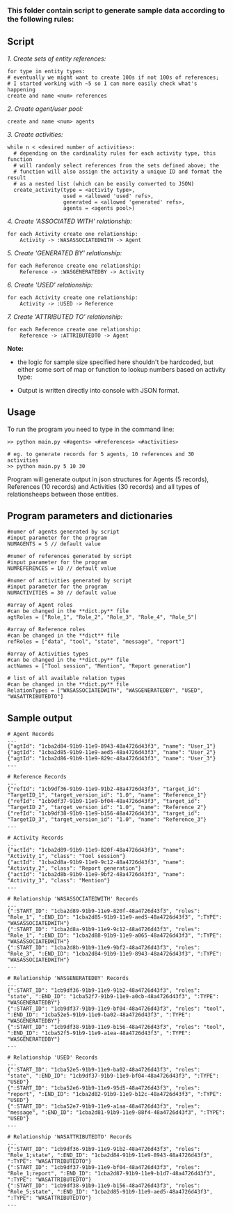 ### This folder contain script to generate sample data according to the following rules:

## Script
_1. Create sets of entity references:_
```    
for type in entity types:
# eventually we might want to create 100s if not 100s of references;
# I started working with ~5 so I can more easily check what's happening
create and name <num> references
```
_2. Create agent/user pool:_
```
create and name <num> agents
```
_3. Create activities:_
```
while n < <desired number of activities>:
  # depending on the cardinality rules for each activity type, this function
  # will randomly select references from the sets defined above; the 
  # function will also assign the activity a unique ID and format the result
  # as a nested list (which can be easily converted to JSON)
  create_activity(type = <activity type>, 
                  used = <allowed 'used' refs>, 
                  generated = <allowed 'generated' refs>, 
                  agents = <agents pool>)
```       
_4. Create 'ASSOCIATED WITH' relationship:_
```
for each Activity create one relationship:
    Activity -> :WASASSOCIATEDWITH -> Agent
```       
_5. Create 'GENERATED BY' relationship:_
```
for each Reference create one relationship:
    Reference -> :WASGENERATEDBY -> Activity
```       
_6. Create 'USED' relationship:_
```
for each Activity create one relationship:
    Activity -> :USED -> Reference
```       
_7. Create 'ATTRIBUTED TO' relationship:_
```
for each Reference create one relationship:
    Reference -> :ATTRIBUTEDTO -> Agent
```       

           
**Note:** 
- the logic for sample size specified here shouldn't be hardcoded, but either some sort of map or function to lookup numbers based on activity type:

- Output is written directly into console with JSON format.

## Usage
To run the program you need to type in the command line: 
```
>> python main.py <#agents> <#references> <#activities>

# eg. to generate records for 5 agents, 10 references and 30 activities
>> python main.py 5 10 30
```
Program will generate output in json structures for Agents (5 records), References (10 records) and Activities (30 records) and all types of relationsheeps between those entities.

## Program parameters and dictionaries
```
#numer of agents generated by script
#input parameter for the program
NUMAGENTS = 5 // default value

#numer of references generated by script
#input parameter for the program
NUMREFERENCES = 10 // default value

#numer of activities generated by script
#input parameter for the program
NUMACTIVITIES = 30 // default value

#array of Agent roles
#can be changed in the **dict.py** file
agtRoles = ["Role_1", "Role_2", "Role_3", "Role_4", "Role_5"]

#array of Reference roles
#can be changed in the **dict** file
refRoles = ["data", "tool", "state", "message", "report"]

#array of Activities types
#can be changed in the **dict.py** file
actNames = ["Tool session", "Mention", "Report generation"] 

# list of all available relation types
#can be changed in the **dict.py** file
RelationTypes = ["WASASSOCIATEDWITH", "WASGENERATEDBY", "USED", "WASATTRIBUTEDTO"]
``` 

## Sample output
```
# Agent Records
...
{"agtId": "1cba2d84-91b9-11e9-8943-48a4726d43f3", "name": "User_1"}
{"agtId": "1cba2d85-91b9-11e9-aed5-48a4726d43f3", "name": "User_2"}
{"agtId": "1cba2d86-91b9-11e9-829c-48a4726d43f3", "name": "User_3"}
...
```

```
# Reference Records
...
{"refId": "1cb9df36-91b9-11e9-91b2-48a4726d43f3", "target_id": "TargetID_1", "target_version_id": "1.0", "name": "Reference_1"}
{"refId": "1cb9df37-91b9-11e9-bf04-48a4726d43f3", "target_id": "TargetID_2", "target_version_id": "1.0", "name": "Reference_2"}
{"refId": "1cb9df38-91b9-11e9-b156-48a4726d43f3", "target_id": "TargetID_3", "target_version_id": "1.0", "name": "Reference_3"}
...
```

```
# Activity Records
...
{"actId": "1cba2d89-91b9-11e9-820f-48a4726d43f3", "name": "Activity_1", "class": "Tool session"}
{"actId": "1cba2d8a-91b9-11e9-9c12-48a4726d43f3", "name": "Activity_2", "class": "Report generation"}
{"actId": "1cba2d8b-91b9-11e9-9bf2-48a4726d43f3", "name": "Activity_3", "class": "Mention"}
...
```

```
# Relationship 'WASASSOCIATEDWITH' Records
...
{":START_ID": "1cba2d89-91b9-11e9-820f-48a4726d43f3", "roles": "Role_1", ":END_ID": "1cba2d85-91b9-11e9-aed5-48a4726d43f3", ":TYPE": "WASASSOCIATEDWITH"}
{":START_ID": "1cba2d8a-91b9-11e9-9c12-48a4726d43f3", "roles": "Role_1", ":END_ID": "1cba2d88-91b9-11e9-a065-48a4726d43f3", ":TYPE": "WASASSOCIATEDWITH"}
{":START_ID": "1cba2d8b-91b9-11e9-9bf2-48a4726d43f3", "roles": "Role_3", ":END_ID": "1cba2d84-91b9-11e9-8943-48a4726d43f3", ":TYPE": "WASASSOCIATEDWITH"}
...
```

```
# Relationship 'WASGENERATEDBY' Records
...
{":START_ID": "1cb9df36-91b9-11e9-91b2-48a4726d43f3", "roles": "state", ":END_ID": "1cba52f7-91b9-11e9-a0cb-48a4726d43f3", ":TYPE": "WASGENERATEDBY"}
{":START_ID": "1cb9df37-91b9-11e9-bf04-48a4726d43f3", "roles": "tool", ":END_ID": "1cba52e5-91b9-11e9-ba02-48a4726d43f3", ":TYPE": "WASGENERATEDBY"}
{":START_ID": "1cb9df38-91b9-11e9-b156-48a4726d43f3", "roles": "tool", ":END_ID": "1cba52f5-91b9-11e9-a1ea-48a4726d43f3", ":TYPE": "WASGENERATEDBY"}
...
```

```
# Relationship 'USED' Records
...
{":START_ID": "1cba52e5-91b9-11e9-ba02-48a4726d43f3", "roles": "state", ":END_ID": "1cb9df37-91b9-11e9-bf04-48a4726d43f3", ":TYPE": "USED"}
{":START_ID": "1cba52e6-91b9-11e9-95d5-48a4726d43f3", "roles": "report", ":END_ID": "1cba2d82-91b9-11e9-b12c-48a4726d43f3", ":TYPE": "USED"}
{":START_ID": "1cba52e7-91b9-11e9-a1aa-48a4726d43f3", "roles": "message", ":END_ID": "1cba2d81-91b9-11e9-88f4-48a4726d43f3", ":TYPE": "USED"}
...
```

```
# Relationship 'WASATTRIBUTEDTO' Records
...
{":START_ID": "1cb9df36-91b9-11e9-91b2-48a4726d43f3", "roles": "Role_1;state", ":END_ID": "1cba2d84-91b9-11e9-8943-48a4726d43f3", ":TYPE": "WASATTRIBUTEDTO"}
{":START_ID": "1cb9df37-91b9-11e9-bf04-48a4726d43f3", "roles": "Role_1;report", ":END_ID": "1cba2d87-91b9-11e9-b1d7-48a4726d43f3", ":TYPE": "WASATTRIBUTEDTO"}
{":START_ID": "1cb9df38-91b9-11e9-b156-48a4726d43f3", "roles": "Role_5;state", ":END_ID": "1cba2d85-91b9-11e9-aed5-48a4726d43f3", ":TYPE": "WASATTRIBUTEDTO"}
...
```
